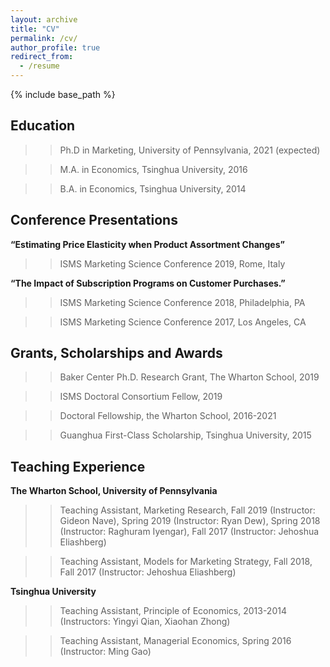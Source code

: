 ```yaml
---
layout: archive
title: "CV"
permalink: /cv/
author_profile: true
redirect_from:
  - /resume
---
```


{% include base_path %}

Education
------
   >>Ph.D in Marketing, University of Pennsylvania, 2021 (expected)

   >>M.A. in Economics, Tsinghua University, 2016

   >>B.A. in Economics, Tsinghua University, 2014

Conference Presentations
------
**“Estimating Price Elasticity when Product Assortment Changes”**

   >>ISMS Marketing Science Conference 2019, Rome, Italy

**“The Impact of Subscription Programs on Customer Purchases.”**

   >>ISMS Marketing Science Conference 2018, Philadelphia, PA

   >>ISMS Marketing Science Conference 2017, Los Angeles, CA

Grants, Scholarships and Awards
------

   >>Baker Center Ph.D. Research Grant, The Wharton School, 2019

   >>ISMS Doctoral Consortium Fellow, 2019

   >>Doctoral Fellowship, the Wharton School, 2016-2021

   >>Guanghua First-Class Scholarship, Tsinghua University, 2015

Teaching Experience
------

**The Wharton School, University of Pennsylvania**

   >>Teaching Assistant, Marketing Research, Fall 2019 (Instructor: Gideon Nave), Spring 2019 (Instructor: Ryan Dew), Spring 2018 (Instructor: Raghuram Iyengar), Fall 2017 (Instructor: Jehoshua Eliashberg)

   >>Teaching Assistant, Models for Marketing Strategy, Fall 2018, Fall 2017 (Instructor: Jehoshua Eliashberg)

**Tsinghua University**

   >>Teaching Assistant, Principle of Economics, 2013-2014 (Instructors: Yingyi Qian, Xiaohan Zhong)

   >>Teaching Assistant, Managerial Economics, Spring 2016 (Instructor: Ming Gao)
